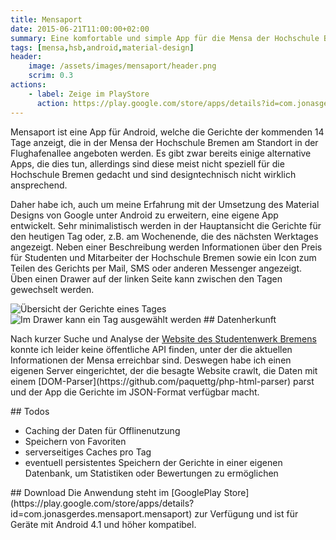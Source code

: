 ```yaml
---
title: Mensaport
date: 2015-06-21T11:00:00+02:00
summary: Eine komfortable und simple App für die Mensa der Hochschule Bremen am Airport.
tags: [mensa,hsb,android,material-design]
header:
    image: /assets/images/mensaport/header.png
    scrim: 0.3
actions:
    - label: Zeige im PlayStore
      action: https://play.google.com/store/apps/details?id=com.jonasgerdes.mensaport.mensaport
---
```


Mensaport ist eine App für Android, welche die Gerichte der kommenden 14 Tage anzeigt, die in der Mensa der Hochschule Bremen am Standort in der Flughafenallee angeboten werden.  Es gibt zwar bereits einige alternative Apps, die dies tun, allerdings sind diese meist nicht speziell für die Hochschule Bremen gedacht und sind designtechnisch nicht wirklich ansprechend.

Daher habe ich, auch um meine Erfahrung mit der Umsetzung des Material Designs von Google unter Android zu erweitern, eine eigene App entwickelt. Sehr minimalistisch werden in der Hauptansicht die Gerichte für den heutigen Tag oder, z.B. am Wochenende, die des nächsten Werktages angezeigt. Neben einer Beschreibung werden Informationen über den Preis für Studenten und Mitarbeiter der Hochschule Bremen sowie ein Icon zum Teilen des Gerichts per Mail, SMS oder anderen Messenger angezeigt. Üben einen Drawer auf der linken Seite kann zwischen den Tagen gewechselt werden.

<img src="/assets/images/mensaport/screen1.png" alt=" Übersicht der Gerichte eines Tages" class="left">
<img src="/assets/images/mensaport/screen2.png" alt=" Im Drawer kann ein Tag ausgewählt werden" class="left">
## Datenherkunft
<p>Nach kurzer Suche und Analyse der <a href="http://www.stw-bremen.de/de/essen-trinken/mensa-am-airport" 
		target="_blank">Website des Studentenwerk Bremens</a> konnte ich leider keine öffentliche API finden, unter der die aktuellen Informationen der Mensa erreichbar sind. Deswegen habe ich einen eigenen Server eingerichtet, der die besagte Website crawlt, die Daten mit einem [DOM-Parser](https://github.com/paquettg/php-html-parser) parst und der App die Gerichte im JSON-Format verfügbar macht.</p>
## Todos
<ul><li>Caching der Daten für Offlinenutzung</li><li>Speichern von Favoriten</li><li>serverseitiges Caches pro Tag</li><li>eventuell persistentes Speichern der Gerichte in einer eigenen Datenbank, um Statistiken oder Bewertungen zu ermöglichen</li></ul>
## Download
Die Anwendung steht im [GooglePlay Store](https://play.google.com/store/apps/details?id=com.jonasgerdes.mensaport.mensaport) zur Verfügung und ist für Geräte mit Android 4.1 und höher kompatibel.

